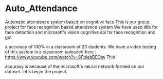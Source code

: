 # Auto_Attendance
Automatic attendance system based on cognitive face
This is our group project for face recognition based attendence system.We have used dlib for face detection and microsoft's vision cognitive api for face recognition and got 

a accuracy of 100% in a classroom of 20 students. We have a video testing of this system in a classroom uploaded here : https://www.youtube.com/watch?v=SFblebBEOiw This 

accuracy is because of the microsoft's neural network formed on our dataset.
let's begin the project.
